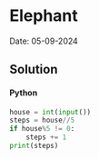 
# Elephant

Date: 05-09-2024

## Solution
#### Python
```python
house = int(input())
steps = house//5
if house%5 != 0:
    steps += 1
print(steps)
```
        